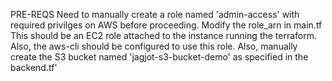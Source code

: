 PRE-REQS
Need to manually create a role named 'admin-access' with required privilges on AWS before proceeding. Modify the role_arn in main.tf
This should be an EC2 role attached to the instance running the terraform. Also, the aws-cli should be configured to use this role.
Also, manually create the S3 bucket named 'jagjot-s3-bucket-demo' as specified in the backend.tf'
